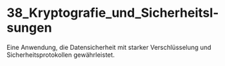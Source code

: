 # 38_Kryptografie_und_Sicherheitsl-sungen
Eine Anwendung, die Datensicherheit mit starker Verschlüsselung und Sicherheitsprotokollen gewährleistet.
